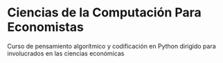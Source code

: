 # Ciencias de la Computación Para Economistas
Curso de pensamiento algorítmico y codificación en Python dirigido para involucrados en las ciencias económicas
